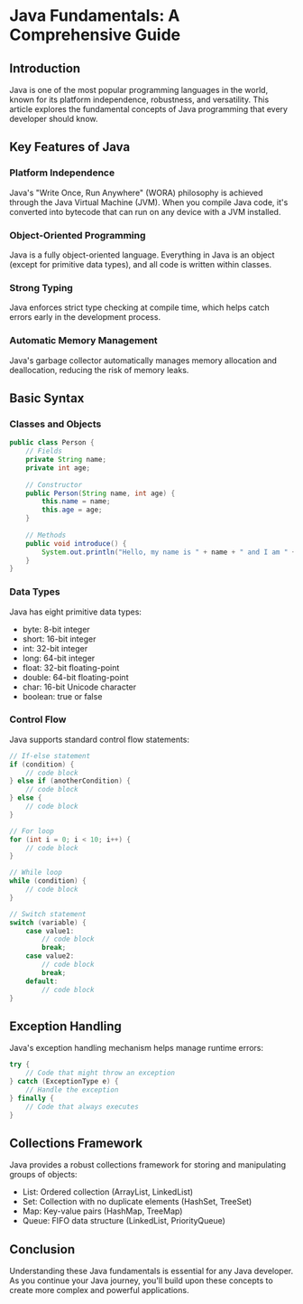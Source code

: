 # Java Fundamentals: A Comprehensive Guide

## Introduction
Java is one of the most popular programming languages in the world, known for its platform independence, robustness, and versatility. This article explores the fundamental concepts of Java programming that every developer should know.

## Key Features of Java

### Platform Independence
Java's "Write Once, Run Anywhere" (WORA) philosophy is achieved through the Java Virtual Machine (JVM). When you compile Java code, it's converted into bytecode that can run on any device with a JVM installed.

### Object-Oriented Programming
Java is a fully object-oriented language. Everything in Java is an object (except for primitive data types), and all code is written within classes.

### Strong Typing
Java enforces strict type checking at compile time, which helps catch errors early in the development process.

### Automatic Memory Management
Java's garbage collector automatically manages memory allocation and deallocation, reducing the risk of memory leaks.

## Basic Syntax

### Classes and Objects
```java
public class Person {
    // Fields
    private String name;
    private int age;
    
    // Constructor
    public Person(String name, int age) {
        this.name = name;
        this.age = age;
    }
    
    // Methods
    public void introduce() {
        System.out.println("Hello, my name is " + name + " and I am " + age + " years old.");
    }
}
```

### Data Types
Java has eight primitive data types:
- byte: 8-bit integer
- short: 16-bit integer
- int: 32-bit integer
- long: 64-bit integer
- float: 32-bit floating-point
- double: 64-bit floating-point
- char: 16-bit Unicode character
- boolean: true or false

### Control Flow
Java supports standard control flow statements:
```java
// If-else statement
if (condition) {
    // code block
} else if (anotherCondition) {
    // code block
} else {
    // code block
}

// For loop
for (int i = 0; i < 10; i++) {
    // code block
}

// While loop
while (condition) {
    // code block
}

// Switch statement
switch (variable) {
    case value1:
        // code block
        break;
    case value2:
        // code block
        break;
    default:
        // code block
}
```

## Exception Handling
Java's exception handling mechanism helps manage runtime errors:
```java
try {
    // Code that might throw an exception
} catch (ExceptionType e) {
    // Handle the exception
} finally {
    // Code that always executes
}
```

## Collections Framework
Java provides a robust collections framework for storing and manipulating groups of objects:
- List: Ordered collection (ArrayList, LinkedList)
- Set: Collection with no duplicate elements (HashSet, TreeSet)
- Map: Key-value pairs (HashMap, TreeMap)
- Queue: FIFO data structure (LinkedList, PriorityQueue)

## Conclusion
Understanding these Java fundamentals is essential for any Java developer. As you continue your Java journey, you'll build upon these concepts to create more complex and powerful applications.
